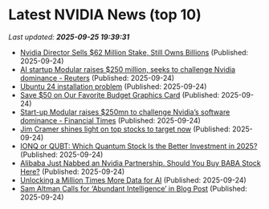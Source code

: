# Latest NVIDIA News (top 10)
_Last updated: **2025-09-25 19:39:31**_

- [Nvidia Director Sells $62 Million Stake, Still Owns Billions](https://finance.yahoo.com/news/nvidia-director-sells-62-million-193807825.html) (Published: 2025-09-24)
- [AI startup Modular raises $250 million, seeks to challenge Nvidia dominance - Reuters](https://slashdot.org/firehose.pl?op=view&amp;id=179520704) (Published: 2025-09-24)
- [Ubuntu 24 installation problem](https://askubuntu.com/questions/1556516/ubuntu-24-installation-problem) (Published: 2025-09-24)
- [Save $50 on Our Favorite Budget Graphics Card](https://www.wired.com/story/nvidia-gpu-deal-september-2025/) (Published: 2025-09-24)
- [Start-up Modular raises $250mn to challenge Nvidia’s software dominance - Financial Times](https://slashdot.org/firehose.pl?op=view&amp;id=179520532) (Published: 2025-09-24)
- [Jim Cramer shines light on top stocks to target now](https://www.thestreet.com/investing/jim-cramer-shines-light-on-top-stocks-to-target-now-) (Published: 2025-09-24)
- [IONQ or QUBT: Which Quantum Stock Is the Better Investment in 2025?](https://finance.yahoo.com/news/ionq-qubt-quantum-stock-better-190000076.html) (Published: 2025-09-24)
- [Alibaba Just Nabbed an Nvidia Partnership. Should You Buy BABA Stock Here?](https://biztoc.com/x/f09f80c5d984f3ef) (Published: 2025-09-24)
- [Unlocking a Million Times More Data for AI](https://ifp.org/unlocking-a-million-times-more-data-for-ai/) (Published: 2025-09-24)
- [Sam Altman Calls for ‘Abundant Intelligence’ in Blog Post](http://www.pymnts.com/artificial-intelligence-2/2025/sam-altman-calls-for-abundant-intelligence-in-blog-post/) (Published: 2025-09-24)
